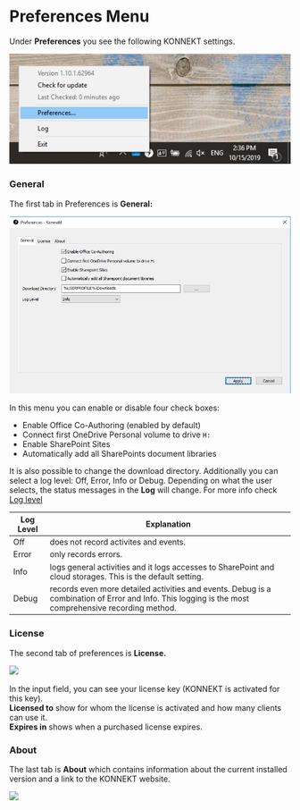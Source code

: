 # Preferences Menu

Under **Preferences** you see the following KONNEKT settings.

![](../.gitbook/assets/preferences1.png)

### General

The first tab in Preferences is **General:**

![](../.gitbook/assets/preferences2.png)

In this menu you can enable or disable four check boxes:

* Enable Office Co-Authoring (enabled by default)
* Connect first OneDrive Personal volume to drive `H:`
* Enable SharePoint Sites
* Automatically add all SharePoints document libraries

It is also possible to change the download directory. Additionally you can select a log level: Off, Error, Info or Debug. Depending on what the user selects, the status messages in the **Log** will change. For more info check [Log level](../configuration/system-settings/log-level.md)

| Log Level | Explanation                                                                                                                                          |
| --------- | ---------------------------------------------------------------------------------------------------------------------------------------------------- |
| Off       | does not record activites and events.                                                                                                                |
| Error     | only records errors.                                                                                                                                 |
| Info      | logs general activities and it logs accesses to SharePoint and cloud storages. This is the default setting.                                          |
| Debug     | records even more detailed activities and events. Debug is a combination of Error and Info. This logging is the most comprehensive recording method. |

### License

The second tab of preferences is **License.**

![](<../.gitbook/assets/2021-05-17 11\_31\_29-Window.png>)

In the input field, you can see your license key (KONNEKT is activated for this key).\
**Licensed to** show for whom the license is activated and how many clients can use it.\
**Expires in** shows when a purchased license expires.

### About

The last tab is **About** which contains information about the current installed version and a link to the KONNEKT website.

![](<../.gitbook/assets/2021-05-17 11\_35\_13-Window.png>)
